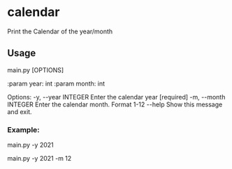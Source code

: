 # calendar
Print the Calendar of the year/month

## Usage
  main.py [OPTIONS]

  :param year: int :param month: int

Options:
  -y, --year INTEGER   Enter the calendar year  [required]
  -m, --month INTEGER  Enter the calendar month. Format 1-12
  --help               Show this message and exit.

### Example:

main.py -y 2021

main.py -y 2021 -m 12
